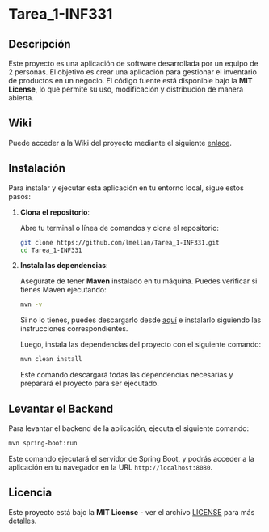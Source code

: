 # Tarea_1-INF331


## Descripción

Este proyecto es una aplicación de software desarrollada por un equipo de 2 personas. El objetivo es crear una aplicación para gestionar el inventario de productos en un negocio. El código fuente está disponible bajo la **MIT License**, lo que permite su uso, modificación y distribución de manera abierta.

## Wiki

Puede acceder a la Wiki del proyecto mediante el siguiente [enlace](https://github.com/lmellan/Tarea_1-INF331/wiki).  

## Instalación

Para instalar y ejecutar esta aplicación en tu entorno local, sigue estos pasos:

1. **Clona el repositorio**:

   Abre tu terminal o línea de comandos y clona el repositorio:

   ```bash
   git clone https://github.com/lmellan/Tarea_1-INF331.git
   cd Tarea_1-INF331
   ```

2. **Instala las dependencias**:

   Asegúrate de tener **Maven** instalado en tu máquina. Puedes verificar si tienes Maven ejecutando:

   ```bash
   mvn -v
   ```

   Si no lo tienes, puedes descargarlo desde [aquí](https://maven.apache.org/download.cgi) e instalarlo siguiendo las instrucciones correspondientes.

   Luego, instala las dependencias del proyecto con el siguiente comando:

   ```bash
   mvn clean install
   ```

   Este comando descargará todas las dependencias necesarias y preparará el proyecto para ser ejecutado.

## Levantar el Backend

Para levantar el backend de la aplicación, ejecuta el siguiente comando:

```bash
mvn spring-boot:run
```

Este comando ejecutará el servidor de Spring Boot, y podrás acceder a la aplicación en tu navegador en la URL `http://localhost:8080`.

   
## Licencia

Este proyecto está bajo la **MIT License** - ver el archivo [LICENSE](https://github.com/lmellan/Tarea_1-INF331/blob/main/LICENSE) para más detalles.
